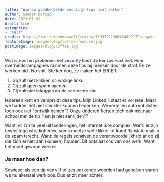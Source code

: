 ```yaml
---
title: "Waarom goedbedoelde security-tips niet werken"
author: Sander Dorigo
date: 2021-01-01
draft: true
categories:
- "self"
credit: https://twitter.com/xwolf/status/1193799290646409217?lang=de
featureImage: images/blog/coffee-feature.jpg
postImage: images/blog/coffee.jpg
---
```


Wat is nou het probleem met security tips? Je kent ze vast wel. Hele overheidscampagnes rammen deze tips bij mensen door de strot. En ze werken niet. No shit. Sterker nog, ze maken het ERGER.

1. Gij zult niet klikken op wazige links
2. Gij zult geen spam openen
3. Gij zult niet inloggen op de verkeerde site

Iedereen kent en verspreidt deze tips. Mijn LinkedIn staat er vol mee. Maar we hadden het niet slechter kunnen bedenken. We vertellen automobilisten toch ook niet "ontwijk bomen"? Onze kinderen fietsen toch ook niet naar school met de tip "laat je niet aanrijden"?

Want: er zijn te veel uitzonderingen, het internet is te complex.
Want: er zijn teveel tegenstrijdigheden, soms moet je wel klikken of komt Rijnstate mail in de spam terecht.
Want: de regels schuiven de verantwoordelijkheid af op zij die zich er niet aan (kunnen) houden. Dit ontslaat ons van ons werk.
Want: het moet gewoon werken.


### Ja maar hoe dan?

Sowieso: als een tip van vijf of zes pakkende woorden had geholpen waren we nu allemaal werkloos. Dus er zit meer achter. 
